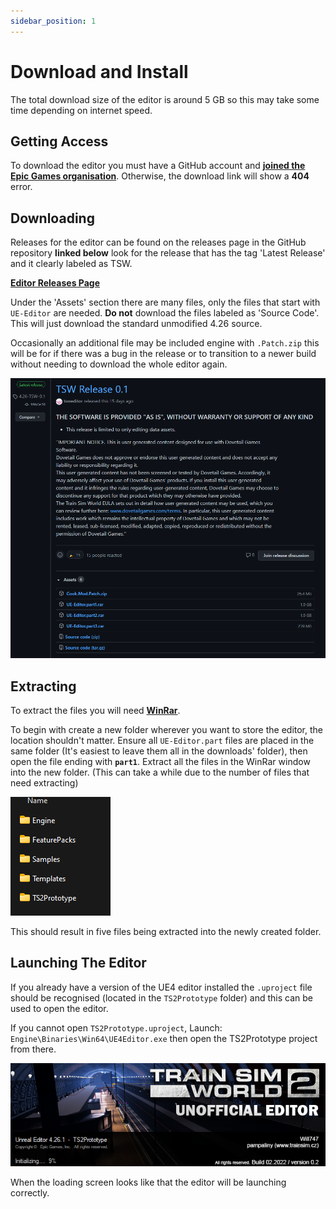 ```yaml
---
sidebar_position: 1
---
```


# Download and Install
The total download size of the editor is around 5 GB so this
may take some time depending on internet speed.

## Getting Access
To download the editor you must have a GitHub account and
**[joined the Epic Games organisation](https://www.unrealengine.com/en-US/ue4-on-github)**. Otherwise, the download link
will show a **404** error.

## Downloading
Releases for the editor can be found on the releases page in the
GitHub repository **linked below** look for the release that has
the tag 'Latest Release' and it clearly labeled as TSW.

**[Editor Releases Page](https://github.com/tsweditor/UnrealEngine/releases/)**

Under the 'Assets' section there are many files, only the files
that start with `UE-Editor` are needed. **Do not** download
the files labeled as 'Source Code'. This will just download the standard
unmodified 4.26 source.

Occasionally an additional file may be included engine with `.Patch.zip`
this will be for if there was a bug in the release or to transition to
a newer build without needing to download the whole editor again.

![Screenshot of a release](/img/install/release.png)

## Extracting
To extract the files you will need **[WinRar](https://www.win-rar.com)**. 

To begin with create a new folder wherever you want to store the editor,
the location shouldn't matter. Ensure all `UE-Editor.part` files are
placed in the same folder (It's easiest to leave them all in the 
downloads' folder), then open the file ending with **`part1`**. 
Extract all the files in the WinRar window into the new folder.
(This can take a while due to the number of files that need extracting)

![Screenshot of extracted files](/img/install/rootFolder.png)

This should result in five files being extracted into the newly
created folder.

## Launching The Editor
If you already have a version of the UE4 editor installed the `.uproject` file
should be recognised (located in the `TS2Prototype` folder) and this can be
used to open the editor.

If you cannot open `TS2Prototype.uproject`, Launch: 
`Engine\Binaries\Win64\UE4Editor.exe` then open the TS2Prototype
project from there.

![EditorSplash](/img/EdSplash.png)

When the loading screen looks like that the editor will be launching
correctly.

